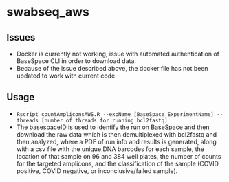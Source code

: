 # swabseq_aws

## Issues
* Docker is currently not working, issue with automated authentication of BaseSpace CLI in order to download data.
* Because of the issue described above, the docker file has not been updated to work with current code.


## Usage
 * `Rscript countAmpliconsAWS.R --expName [BaseSpace ExperimentName] --threads [number of threads for running bcl2fastq]`
 * The basespaceID is used to identify the run on BaseSpace and then download the raw data which is then demultiplexed with bcl2fastq and then analyzed, where a PDF of run info and results is generated, along with a csv file with the unique DNA barcodes for each sample, the location of that sample on 96 and 384 well plates, the number of counts for the targeted amplicons, and the classification of the sample (COVID positive, COVID negative, or inconclusive/failed sample).

